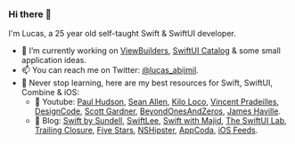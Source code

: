 ### Hi there 👋

I'm Lucas, a 25 year old self-taught Swift & SwiftUI developer.
- 🔭 I’m currently working on [ViewBuilders](https://github.com/LucasAbijmil/ViewBuilders), [SwiftUI Catalog](https://github.com/LucasAbijmil/SwiftUI-Catalog) & some small application ideas.
- 📫 You can reach me on Twitter: [@lucas_abijmil](https://twitter.com/lucas_abijmil). 
- 🧠 Never stop learning, here are my best resources for Swift, SwiftUI, Combine & iOS: 
  -  🎥 Youtube: [Paul Hudson](https://www.youtube.com/channel/UCmJi5RdDLgzvkl3Ly0DRMlQ), [Sean Allen](https://www.youtube.com/channel/UCbTw29mcP12YlTt1EpUaVJw), [Kilo Loco](https://www.youtube.com/channel/UCv75sKQFFIenWHrprnrR9aA), [Vincent Pradeilles](https://www.youtube.com/channel/UCjkoQk5fOk6lH-shlm53vlw), [DesignCode](https://www.youtube.com/channel/UCTIhfOopxukTIRkbXJ3kN-g), [Scott Gardner](https://www.youtube.com/channel/UCTKUaKnsZrljGgm9a2ES9-g), [BeyondOnesAndZeros](https://www.youtube.com/channel/UCop-9gn7T4vYACtRwpBlHZw), [James Haville](https://www.youtube.com/channel/UCBo6NP6WdlePYlJMLKLK40g).
  -  📝 Blog: [Swift by Sundell](https://www.swiftbysundell.com/), [SwiftLee](https://www.avanderlee.com/), [Swift with Majid](https://swiftwithmajid.com/), [The SwiftUI Lab](https://swiftui-lab.com/), [Trailing Closure](https://trailingclosure.com/), [Five Stars](https://www.fivestars.blog/), [NSHipster](https://nshipster.com/), [AppCoda](https://www.appcoda.com/), [iOS Feeds](https://iosfeeds.com/).
